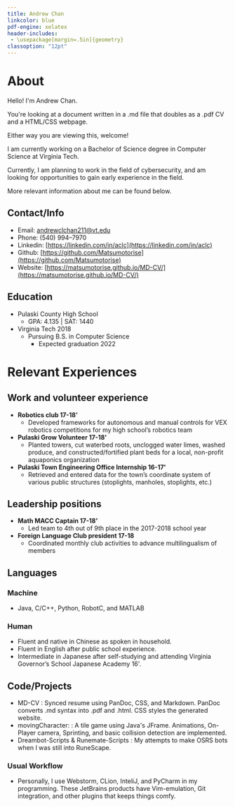 ```yaml
---
title: Andrew Chan 
linkcolor: blue
pdf-engine: xelatex
header-includes:
 - \usepackage[margin=.5in]{geometry}
classoption: "12pt"
---
```


# About

Hello! I'm Andrew Chan.

You're looking at a document written in a .md file that doubles as a .pdf CV and a HTML/CSS webpage.

Either way you are viewing this, welcome! 

I am currently working on a Bachelor of Science degree in Computer Science at Virginia Tech.

Currently, I am planning to work in the field of cybersecurity, and am looking for opportunities to gain early experience in the field.

More relevant information about me can be found below.

## Contact/Info

+ Email: [andrewclchan211@vt.edu](mailto:andrewclchan211@vt.edu)
+ Phone: (540) 994–7970
+ Linkedin: [https://linkedin.com/in/aclc](https://linkedin.com/in/aclc)
+ Github: [https://github.com/Matsumotorise](https://github.com/Matsumotorise)
+ Website: [https://matsumotorise.github.io/MD-CV/](https://matsumotorise.github.io/MD-CV/)

## Education

+ Pulaski County High School
    + GPA: 4.135 | SAT: 1440
+ Virginia Tech 2018 
    + Pursuing B.S. in Computer Science   
        + Expected graduation 2022

# Relevant Experiences

## Work and volunteer experience

+ **Robotics club 17-18'**
    + Developed frameworks for autonomous and manual controls for VEX  robotics competitions for my high school’s robotics team 
+ **Pulaski Grow Volunteer 17-18'**
    + Planted towers, cut waterbed roots, unclogged water limes, washed  produce, and constructed/fortified plant beds for a local, non-profit  aquaponics organization 
+ **Pulaski Town Engineering Office Internship 16-17'**
    + Retrieved and entered data for the town’s coordinate system of various  public structures (stoplights, manholes, stoplights, etc.) 

## Leadership positions

+ **Math MACC Captain 17-18'**
    + Led team to 4th out of 9th place in the 2017-2018 school year
+ **Foreign Language Club president 17-18**
    + Coordinated monthly club activities to advance multilingualism of members

## Languages 

### Machine

+ Java, C/C++, Python, RobotC, and MATLAB  

### Human

+ Fluent and native in Chinese as spoken in household.
+ Fluent in English after public school experience.
+ Intermediate in Japanese after self-studying and attending Virginia Governor’s School Japanese Academy 16'.


## Code/Projects
+ MD-CV
    : Synced resume using PanDoc, CSS, and Markdown. PanDoc converts .md syntax into .pdf and .html. CSS styles the generated website.
+ movingCharacter:
    : A tile game using Java's JFrame. Animations, On-Player camera, Sprinting, and basic collision detection are implemented.
+ Dreambot-Scripts & Runemate-Scripts
    : My attempts to make OSRS bots when I was still into RuneScape.
    
### Usual Workflow
+ Personally, I use Webstorm, CLion, InteliJ, and PyCharm in my programming. These JetBrains products have Vim-emulation, Git integration, and other plugins that keeps things comfy. 



